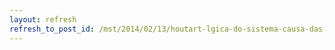 ```yaml
---
layout: refresh
refresh_to_post_id: /mst/2014/02/13/houtart-lgica-do-sistema-causa-das-mobilizaes-massivas
---
```

